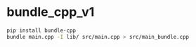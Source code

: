 # bundle_cpp_v1
```sh
pip install bundle-cpp
bundle main.cpp -I lib/ src/main.cpp > src/main_bundle.cpp
```

